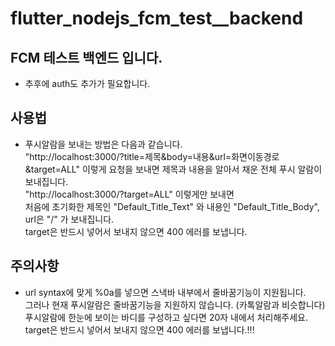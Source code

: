 # flutter_nodejs_fcm_test__backend

## FCM 테스트 백엔드 입니다.

- 추후에 auth도 추가가 필요합니다.

## 사용법
- 푸시알람을 보내는 방법은 다음과 같습니다.             
"http://localhost:3000/?title=제목&body=내용&url=화면이동경로&target=ALL" 이렇게 요청을 보내면 
제목과 내용을 알아서 채운 전체 푸시 알람이 보내집니다.              
"http://localhost:3000/?target=ALL" 이렇게만 보내면             
처음에 초기화한 제목인 "Default_Title_Text" 와 
내용인 "Default_Title_Body",
url은 "/" 가 보내집니다.                
target은 반드시 넣어서 보내지 않으면 400 에러를 보냅니다.               

## 주의사항
- url syntax에 맞게 %0a를 넣으면 스낵바 내부에서 줄바꿈기능이 지원됩니다.               
그러나 현재 푸시알람은 줄바꿈기능을 지원하지 않습니다. (카톡알람과 비슷합니다)              
푸시알람에 한눈에 보이는 바디를 구성하고 싶다면 20자 내에서 처리해주세요.               
target은 반드시 넣어서 보내지 않으면 400 에러를 보냅니다.!!!                